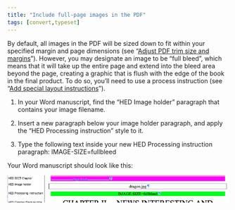 ```yaml
---
title: "Include full-page images in the PDF"
tags: [convert,typeset]
---
```

 
<html><body><section data-type="chapter" class="hsecchapter" data-hederis-type="hsecchapter" id="include-full-page-images" data-pi-attrs="id: include-full-page-images; data-tags: convert,typeset;" role="doc-chapter" data-tags="convert,typeset" data-author-name=" " data-book-title=" " title="Include full-page images in the PDF"><p class="hblkp" data-hederis-type="hblkp" id="pguoPQJMl">By default, all images in the PDF will be sized down to fit within your specified margin and page dimensions (see &#8220;<a href="{% link _docs/adjust-trim-and-margins.md %}" class="hspana" data-hederis-type="hspana" id="pGEgcERJ6">Adjust PDF trim size and margins</a>&#8221;). However, you may designate an image to be &#8220;full bleed&#8221;, which means that it will take up the entire page and extend into the bleed area beyond the page, creating a graphic that is flush with the edge of the book in the final product. To do so, you&#8217;ll need to use a process instruction (see &#8220;<a href="{% link _docs/custom-design.md %}" class="hspana" data-hederis-type="hspana" id="p7EP1LDFC">Add special layout instructions</a>&#8221;).</p><ol class="hwprnumlist" data-hederis-type="hwprnumlist" id="pdEhbD1yg"><li class="hblkoli" data-hederis-type="hblkoli" id="lilDJi0JnZ"><p class="hblkoli" data-hederis-type="hblklip" id="p84IwgcCU">In your Word manuscript, find the &#8220;HED Image holder&#8221; paragraph that contains your image filename.</p></li><li class="hblkoli" data-hederis-type="hblkoli" id="ligbBryuRG"><p class="hblkoli" data-hederis-type="hblklip" id="p95bOj2EU">Insert a new paragraph below your image holder paragraph, and apply the &#8220;HED Processing instruction&#8221; style to it.</p></li><li class="hblkoli" data-hederis-type="hblkoli" id="liBzw9hNBX"><p class="hblkoli" data-hederis-type="hblklip" id="pCkl51HJu">Type the following text inside your new HED Processing instruction paragraph: IMAGE-SIZE=fullbleed</p></li></ol><p class="hblkp" data-hederis-type="hblkp" id="piL0f60wy">Your Word manuscript should look like this:</p><img data-hederis-type="hblkimg" class="hblkimg" id="pHXczspZO" src="/images/fullbleed_1.png" data-img-src="/images/fullbleed_1.png"/></section></body></html>

